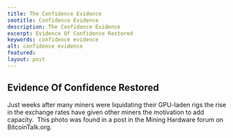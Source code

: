 ```yaml
---
title: The Confidence Evidence
seotitle: Confidence Evidence
description: The Confidence Evidence
excerpt: Evidence Of Confidence Restored
keywords: confidence evidence
alt: confidence evidence
featured: 
layout: post
---
```


<h2>Evidence Of Confidence Restored</h2>

<p>Just weeks after many miners were liquidating their GPU-laden rigs the rise in the exchange rates have given other miners the motivation to add capacity.  This photo was found in a post in the Mining Hardware forum on BitcoinTalk.org.<p>

